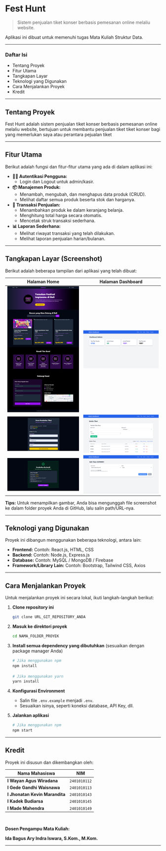 # Fest Hunt

> Sistem penjualan tiket konser berbasis pemesanan online melaliu website.

Aplikasi ini dibuat untuk memenuhi tugas Mata Kuliah Struktur Data.

---

### Daftar Isi

- Tentang Proyek
- Fitur Utama
- Tangkapan Layar
- Teknologi yang Digunakan
- Cara Menjalankan Proyek
- Kredit

---

## Tentang Proyek

Fest Hunt adalah sistem penjualan tiket konser berbasis pemesanan online melaliu website, bertujuan untuk membantu penjualan tiket tiket konser bagi yang memerlukan saya atau perantara pejualan tiket

---

## Fitur Utama

Berikut adalah fungsi dan fitur-fitur utama yang ada di dalam aplikasi ini:

- **👨‍💼 Autentikasi Pengguna:**
  - Login dan Logout untuk admin/kasir.
- **📦 Manajemen Produk:**
  - Menambah, mengubah, dan menghapus data produk (CRUD).
  - Melihat daftar semua produk beserta stok dan harganya.
- **🛒 Transaksi Penjualan:**
  - Menambahkan produk ke dalam keranjang belanja.
  - Menghitung total harga secara otomatis.
  - Mencetak struk transaksi sederhana.
- **📊 Laporan Sederhana:**
  - Melihat riwayat transaksi yang telah dilakukan.
  - Melihat laporan penjualan harian/bulanan.

---

## Tangkapan Layar (Screenshot)

Berikut adalah beberapa tampilan dari aplikasi yang telah dibuat:

|                           Halaman Home                            |                   Halaman Dashboard                    |
| :---------------------------------------------------------------: | :----------------------------------------------------: |
|            ![Halaman Home](static/images/ss/home.png)             | ![Halaman Dashbaord](static/images/ss/dashboard-1.png) |
|  ![Halaman Form Transaksi](static/images/ss/form-transaksi.png)   |     ![Halaman Tiket](static/images/ss/k-tiket.png)     |
| ![Halaman Transaksi Berhasil](static/images/ss/form-berhasil.png) |  ![Halaman Edit tiket](static/images/ss/e-tiket.png)   |

**Tips:** Untuk menampilkan gambar, Anda bisa mengunggah file screenshot ke dalam folder proyek Anda di GitHub, lalu salin path/URL-nya.

---

## Teknologi yang Digunakan

Proyek ini dibangun menggunakan beberapa teknologi, antara lain:

- **Frontend:** Contoh: React.js, HTML, CSS
- **Backend:** Contoh: Node.js, Express.js
- **Database:** Contoh: MySQL / MongoDB / Firebase
- **Framework/Library Lain:** Contoh: Bootstrap, Tailwind CSS, Axios

---

## Cara Menjalankan Proyek

Untuk menjalankan proyek ini secara lokal, ikuti langkah-langkah berikut:

1.  **Clone repository ini**
    ```bash
    git clone URL_GIT_REPOSITORY_ANDA
    ```
2.  **Masuk ke direktori proyek**
    ```bash
    cd NAMA_FOLDER_PROYEK
    ```
3.  **Install semua dependency yang dibutuhkan** (sesuaikan dengan package manager Anda)

    ```bash
    # Jika menggunakan npm
    npm install

    # Jika menggunakan yarn
    yarn install
    ```

4.  **Konfigurasi Environment**
    - Salin file `.env.example` menjadi `.env`.
    - Sesuaikan isinya, seperti koneksi database, API Key, dll.
5.  **Jalankan aplikasi**
    ```bash
    # Jika menggunakan npm
    npm start
    ```

---

## Kredit

Proyek ini disusun dan dikembangkan oleh:

| Nama Mahasiswa                 | NIM          |
| ------------------------------ | ------------ |
| **I Wayan Agus Wiradana**      | `2401010112` |
| **I Gede Gandhi Waisnawa**     | `2401010113` |
| **I Jhonatan Kevin Marandita** | `2401010143` |
| **I Kadek Budiarsa**           | `2401010145` |
| **I Made Mahendra**            | `2401010149` |

<br>

**Dosen Pengampu Mata Kuliah:**

**Ida Bagus Ary Indra Iswara, S.Kom., M.Kom.**

---
